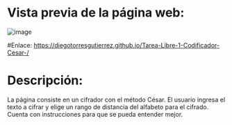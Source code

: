 # Vista previa de la página web:
![image](https://user-images.githubusercontent.com/111834274/186311847-867a0d2d-1b3c-4a54-94df-276146022320.png)

#Enlace:
https://diegotorresgutierrez.github.io/Tarea-Libre-1-Codificador-Cesar-/

# Descripción: 
La página consiste en un cifrador con el método César. El usuario ingresa el texto a cifrar y elige un rango de distancia del alfabeto para el cifrado. Cuenta con instrucciones para que se pueda entender mejor.
